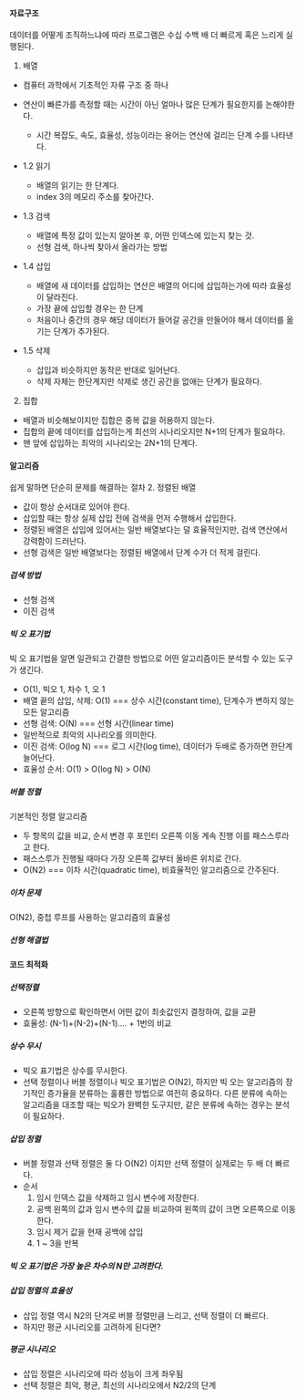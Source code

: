 #### 자료구조
데이터를 어떻게 조직하느냐에 따라 프로그램은 수십 수백 배 더 빠르게 혹은 느리게 실행된다.

1. 배열
- 컴퓨터 과학에서 기초적인 자류 구조 중 하나
- 연산이 빠른가를 측정할 때는 시간이 아닌 얼마나 많은 단계가 필요한지를 논해야한다.
    - 시간 복잡도, 속도, 효율성, 성능이라는 용어는 연산에 걸리는 단계 수를 나타낸다.

- 1.2 읽기
    - 배열의 읽기는 한 단계다.
    - index 3의 메모리 주소를 찾아간다.
- 1.3 검색
    - 배열에 특정 값이 있는지 알아본 후, 어떤 인덱스에 있는지 찾는 것.
    - 선형 검색, 하나씩 찾아서 올라가는 방법
- 1.4 삽입
    - 배열에 새 데이터를 삽입하는 연산은 배열의 어디에 삽입하는가에 따라 효율성이 달라진다.
    - 가장 끝에 삽입할 경우는 한 단계
    - 처음이나 중간의 경우 해당 데이터가 들어갈 공간을 만들어야 해서 데이터를 옮기는 단계가 추가된다.
- 1.5 삭제
    - 삽입과 비슷하지만 동작은 반대로 일어난다.
    - 삭제 자체는 한단계지만 삭제로 생긴 공간을 없애는 단계가 필요하다.
2. 집합
- 배열과 비슷해보이지만 집합은 중복 값을 허용하지 않는다.
- 집합의 끝에 데이터를 삽입하는게 최선의 시나리오지만 N+1의 단계가 필요하다.
- 맨 앞에 삽입하는 최악의 시나리오는 2N+1의 단계다.

#### 알고리즘
쉽게 말하면 단순히 문제를 해결하는 절차
2. 정렬된 배열
- 값이 항상 순서대로 있어야 한다.
- 삽입할 때는 항상 실제 삽입 전에 검색을 먼저 수행해서 삽입한다.
- 정렬된 배열은 삽입에 있어서는 일반 배열보다는 덜 효율적인지만, 검색 연산에서 강력함이 드러난다.
- 선형 검색은 일반 배열보다는 정렬된 배열에서 단계 수가 더 적게 걸린다.

##### 검색 방법
- 선형 검색
- 이진 검색

##### 빅 오 표기법
빅 오 표기법을 알면 일관되고 간결한 방법으로 어떤 알고리즘이든 분석할 수 있는 도구가 생긴다.
- O(1), 빅오 1, 차수 1, 오 1
- 배열 끝의 삽입, 삭제: O(1) === 상수 시간(constant time), 단계수가 변하지 않는 모든 알고리즘
- 선형 검색: O(N) === 선형 시간(linear time)
- 일반적으로 최악의 시나리오를 의미한다.
- 이진 검색: O(log N) === 로그 시간(log time), 데이터가 두배로 증가하면 한단계 늘어난다.
- 효율성 순서: O(1) > O(log N) > O(N)

##### 버블 정렬
기본적인 정렬 알고리즘
- 두 항목의 값을 비교, 순서 변경 후 포인터 오른쪽 이동 계속 진행 이를 패스스루라고 한다.
- 패스스루가 진행될 때마다 가장 오른쪽 값부터 올바른 위치로 간다.
- O(N2) === 이차 시간(quadratic time), 비효율적인 알고리즘으로 간주된다.

##### 이차 문제
O(N2), 중첩 루프를 사용하는 알고리즘의 효율성

##### 선형 해결법

#### 코드 최적화
##### 선택정렬
- 오른쪽 방향으로 확인하면서 어떤 값이 최솟값인지 결정하여, 값을 교환
- 효율성: (N-1)+(N-2)+(N-1).... + 1번의 비교

##### 상수 무시
- 빅오 표기법은 상수를 무시한다.   
- 선택 정렬이나 버블 정렬이나 빅오 표기법은 O(N2), 하지만 빅 오는 알고리즘의 장기적인 증가율을 분류하는 훌륭한 방법으로 여전히 중요하다. 다른 분류에 속하는 알고리즘을 대조할 때는 빅오가 완벽한 도구지만, 같은 분류에 속하는 경우는 분석이 필요하다.

##### 삽입 정렬
- 버블 정렬과 선택 정렬은 둘 다 O(N2) 이지만 선택 정렬이 실제로는 두 배 더 빠르다.
- 순서
  1. 임시 인덱스 값을 삭제하고 임시 변수에 저장한다.
  2. 공백 왼쪽의 값과 임시 변수의 값을 비교하여 왼쪽의 값이 크면 오른쪽으로 이동한다.
  3. 임시 제거 값을 현재 공백에 삽입
  4. 1 ~ 3을 반복 

##### 빅 오 표기법은 가장 높은 차수의 N만 고려한다.

##### 삽입 정렬의 효율성
- 삽입 정렬 역시 N2의 단겨로 버블 정렬만큼 느리고, 선택 정렬이 더 빠르다.
- 하지만 평균 시나리오를 고려하게 된다면?

##### 평균 시나리오
- 삽입 정렬은 시나리오에 따라 성능이 크게 좌우됨
- 선택 정렬은 최악, 평균, 최선의 시나리오에서 N2/2의 단계


